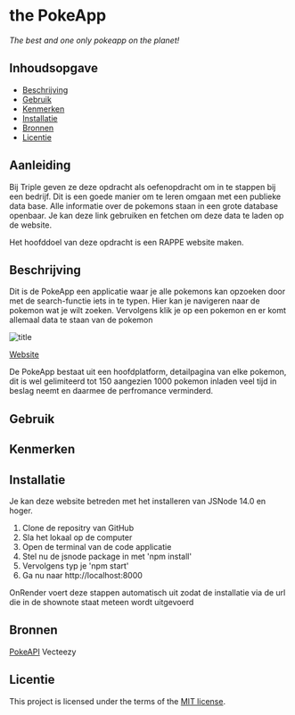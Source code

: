 # the PokeApp

*The best and one only pokeapp on the planet!*

## Inhoudsopgave

  * [Beschrijving](#beschrijving)
  * [Gebruik](#gebruik)
  * [Kenmerken](#kenmerken)
  * [Installatie](#installatie)
  * [Bronnen](#bronnen)
  * [Licentie](#licentie)

## Aanleiding
Bij Triple geven ze deze opdracht als oefenopdracht om in te stappen bij een bedrijf. Dit is een goede manier om te leren omgaan met een publieke data base. Alle informatie over de pokemons staan in een grote database openbaar. Je kan deze link gebruiken en fetchen om deze data te laden op de website. 

Het hoofddoel van deze opdracht is een RAPPE website maken.

## Beschrijving
Dit is de PokeApp een applicatie waar je alle pokemons kan opzoeken door met de search-functie iets in te typen. Hier kan je navigeren naar de pokemon wat je wilt zoeken. Vervolgens klik je op een pokemon en er komt allemaal data te staan van de pokemon

![title](https://github.com/user-attachments/assets/8a10a94d-d53a-4c6c-a01d-66b75de2bde9)

[Website](https://dashboard.render.com/web/srv-d119esqdbo4c739pt5q0/deploys/dep-d19vijidbo4c73but150)

De PokeApp bestaat uit een hoofdplatform, detailpagina van elke pokemon, dit is wel gelimiteerd tot 150 aangezien 1000 pokemon inladen veel tijd in beslag neemt en daarmee de perfromance verminderd.

## Gebruik
<!-- Bij Gebruik staat de user story, hoe het werkt en wat je er mee kan. -->

## Kenmerken
<!-- Bij Kenmerken staat welke technieken zijn gebruikt en hoe. Wat is de HTML structuur? Wat zijn de belangrijkste dingen in CSS? Wat is er met JS gedaan en hoe? Misschien heb je iets met NodeJS gedaan, of heb je een framwork of library gebruikt? -->

## Installatie
Je kan deze website betreden met het installeren van JSNode 14.0 en hoger.

1. Clone de repositry van GitHub
2. Sla het lokaal op de computer
3. Open de terminal van de code applicatie
4. Stel nu de jsnode package in met 'npm install'
5. Vervolgens typ je 'npm start'
6. Ga nu naar http://localhost:8000

OnRender voert deze stappen automatisch uit zodat de installatie via de url die in de shownote staat meteen wordt uitgevoerd

## Bronnen
[PokeAPI](https://pokeapi.co)
Vecteezy

## Licentie

This project is licensed under the terms of the [MIT license](./LICENSE).
